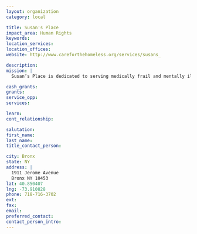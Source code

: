 ```yaml
---
layout: organization
category: local

title: Susan's Place
impact_area: Human Rights
keywords: 
location_services: 
location_offices: 
website: http://www.careforthehomeless.org/services/susans_

description: 
mission: |
  Susan’s Place is dedicated to serving medically frail and mentally ill homeless women, providing them with healthy meals, clean clothing, recreational activities and a broad range of primary health care and social services. Susan’s Place gives these women a safe and supportive environment and the services that will help keep them re-housed after we place them in permanent housing.

cash_grants: 
grants: 
service_opp: 
services: 

learn: 
cont_relationship: 

salutation: 
first_name: 
last_name: 
title_contact_person: 

city: Bronx
state: NY
address: |
  1911 Jerome Avenue  
  Bronx NY 10453
lat: 40.850407
lng: -73.910828
phone: 718-716-3702
ext: 
fax: 
email: 
preferred_contact: 
contact_person_intro: 
---
```

